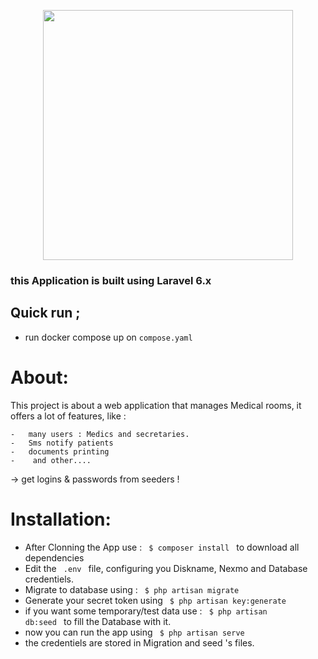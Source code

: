 
<p align="center"><img src="https://res.cloudinary.com/dtfbvvkyp/image/upload/v1566331377/laravel-logolockup-cmyk-red.svg" width="400"></p>


### this Application is built using Laravel 6.x

## Quick run ; 

* run docker compose up on `compose.yaml`

# About: 

This project is about a web application that manages Medical rooms, it offers a lot of features, like : 
    
    -   many users : Medics and secretaries.
	-   Sms notify patients
	-   documents printing
	-    and other....

-> get logins & passwords from seeders ! 

# Installation:
	
 - After Clonning the App use :  <code>  $ composer install </code>  to download all dependencies
 - Edit the <code>  .env </code> file, configuring you Diskname, Nexmo and Database credentiels.
 - Migrate to database using : <code>  $ php artisan migrate  </code>
 - Generate your secret token using <code> $ php artisan key:generate </code>
 - if you want some temporary/test data use :  <code> $ php artisan db:seed </code> to fill the Database with it.
 - now you can run the app using  <code> $ php artisan serve </code>
 - the credentiels are stored in Migration and seed 's  files.


